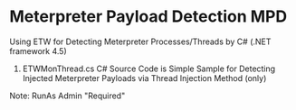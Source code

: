 # Meterpreter Payload Detection MPD

Using ETW for Detecting Meterpreter Processes/Threads by C# (.NET framework 4.5) 

1. ETWMonThread.cs C# Source Code is Simple Sample for Detecting Injected Meterpreter Payloads via Thread Injection Method (only)

Note: RunAs Admin "Required"
